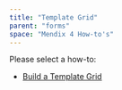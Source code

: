 ```yaml
---
title: "Template Grid"
parent: "forms"
space: "Mendix 4 How-to's"
---
```

Please select a how-to:

*   [Build a Template Grid](build-a-template-grid)
